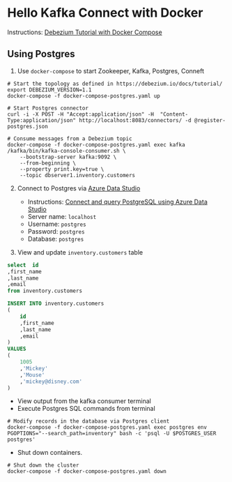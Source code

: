 # Hello Kafka Connect with Docker

Instructions: [Debezium Tutorial with Docker Compose](https://github.com/debezium/debezium-examples/blob/master/tutorial/README.md)

## Using Postgres

1. Use `docker-compose` to start Zookeeper, Kafka, Postgres, Conneft

```shell
# Start the topology as defined in https://debezium.io/docs/tutorial/
export DEBEZIUM_VERSION=1.1
docker-compose -f docker-compose-postgres.yaml up

# Start Postgres connector
curl -i -X POST -H "Accept:application/json" -H  "Content-Type:application/json" http://localhost:8083/connectors/ -d @register-postgres.json

# Consume messages from a Debezium topic
docker-compose -f docker-compose-postgres.yaml exec kafka /kafka/bin/kafka-console-consumer.sh \
    --bootstrap-server kafka:9092 \
    --from-beginning \
    --property print.key=true \
    --topic dbserver1.inventory.customers
```

2. Connect to Postgres via [Azure Data Studio](https://docs.microsoft.com/en-us/sql/azure-data-studio/download-azure-data-studio?view=sql-server-ver15)
   - Instructions: [Connect and query PostgreSQL using Azure Data Studio](https://docs.microsoft.com/en-us/sql/azure-data-studio/quickstart-postgres?view=sql-server-ver15)
   - Server name: `localhost`
   - Username: `postgres`
   - Password: `postgres`
   - Database: `postgres`

3. View and update `inventory.customers` table

```sql
select  id
,first_name
,last_name
,email
from inventory.customers
```
```sql
INSERT INTO inventory.customers
(
    id
    ,first_name
    ,last_name
    ,email
)
VALUES
(
    1005
    ,'Mickey'
    ,'Mouse'
    ,'mickey@disney.com'
)
```
- View output from the kafka consumer terminal
- Execute Postgres SQL commands from terminal

```shell
# Modify records in the database via Postgres client
docker-compose -f docker-compose-postgres.yaml exec postgres env PGOPTIONS="--search_path=inventory" bash -c 'psql -U $POSTGRES_USER postgres'
```

- Shut down containers.

```shell
# Shut down the cluster
docker-compose -f docker-compose-postgres.yaml down
```